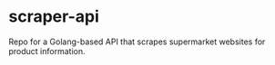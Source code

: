 # scraper-api
Repo for a Golang-based API that scrapes supermarket websites for product information.
